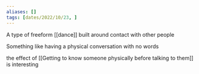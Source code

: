 ```yaml
---
aliases: []
tags: [dates/2022/10/23, ]
---
```


A type of freeform [[dance]] built around contact with other people 

Something like having a physical conversation with no words

the effect of [[Getting to know someone physically before talking to them]] is interesting
